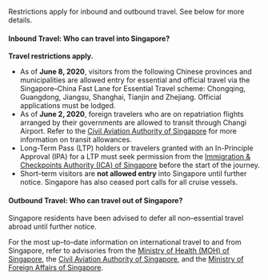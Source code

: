 Restrictions apply for inbound and outbound travel. See below for more details.

#### Inbound Travel: Who can travel into Singapore?

**Travel restrictions apply.**

- As of **June 8, 2020**, visitors from the following Chinese provinces and municipalities are allowed entry for essential and official travel via the Singapore–China Fast Lane for Essential Travel scheme: Chongqing, Guangdong, Jiangsu, Shanghai, Tianjin and Zhejiang. Official applications must be lodged.
- As of **June 2, 2020**, foreign travelers who are on repatriation flights arranged by their governments are allowed to transit through Changi Airport. Refer to the [Civil Aviation Authority of Singapore](https://www.caas.gov.sg/who-we-are/newsroom/Detail/travelers-to-be-allowed-to-transit-through-changi-airport/) for more information on transit allowances.
- Long-Term Pass (LTP) holders or travelers granted with an In-Principle Approval (IPA) for a LTP must seek permission from the [Immigration & Checkpoints Authority (ICA) of Singapore](https://www.ica.gov.sg/news-and-publications/media-releases/media-release/entry-approval-required-for-all-long-term-pass-holders) before the start of the journey.
- Short–term visitors are **not allowed entry** into Singapore until further notice. Singapore has also ceased port calls for all cruise vessels.

#### Outbound Travel: Who can travel out of Singapore?

Singapore residents have been advised to defer all non–essential travel abroad until further notice.

For the most up–to–date information on international travel to and from Singapore, refer to advisories from the [Ministry of Health (MOH) of Singapore](https://www.moh.gov.sg/news-highlights/details/gradual-re-opening-of-travel-and-changes-to-border-measures), the [Civil Aviation Authority of Singapore](https://www.mfa.gov.sg/Newsroom/Press-Statements-Transcripts-and-Photos/2020/06/20200603-SG-CHINA-Fast-Lane-Essential-Travel), and the [Ministry of Foreign Affairs of Singapore](https://www.mfa.gov.sg/Newsroom/Press-Statements-Transcripts-and-Photos/2020/06/20200603-SG-CHINA-Fast-Lane-Essential-Travel).

